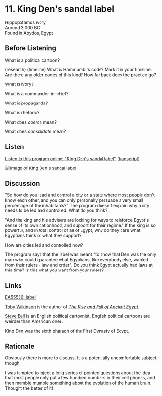 # 11. King Den's sandal label

Hippopotamus ivory  
Around 3,000 BC  
Found in Abydos, Egypt


## Before Listening

What is a political cartoon?

(research) (timeline) What is Hammurabi's code? Mark it in your
timeline. Are there any older codes of this kind? How far back does the
practice go?

What is ivory?

What is a commander-in-chief?

What is propaganda?

What is rhetoric?

What does *coerce* mean?

What does *consolidate* mean?


## Listen

[Listen to this program online:
"King Den's sandal label"](http://www.bbc.co.uk/ahistoryoftheworld/objects/li6X6vc1SMSJfJ2BhOdB0A)
([transcript](http://www.bbc.co.uk/ahistoryoftheworld/about/transcripts/episode11/))

[![Image of King Den's sandal label](https://upload.wikimedia.org/wikipedia/commons/thumb/a/a3/IvoryLabelOfDen-BritishMuseum-August19-08.jpg/286px-IvoryLabelOfDen-BritishMuseum-August19-08.jpg)](https://commons.wikimedia.org/wiki/File:IvoryLabelOfDen-BritishMuseum-August19-08.jpg)


## Discussion

"So how do you lead and control a city or a state where most people
don't know each other, and you can only personally persuade a very small
percentage of the inhabitants?" The program doesn't explain why a city
needs to be led and controlled. What do you think?

"And the king and his advisers are looking for ways to reinforce Egypt's
sense of its own nationhood, and support for their regime." If the king
is so powerful, and in total control of all of Egypt, why do they care
what Egyptians think or what they support?

How are cities led and controlled now?

The program says that the label was meant "to show that Den was the only
man who could guarantee what Egyptians, like everybody else, wanted from
their rulers - law and order". Do you think Egypt actually had laws at
this time? Is this what you want from your rulers?


## Links

[EA55586: label](http://www.britishmuseum.org/research/collection_online/collection_object_details.aspx?objectId=109824&partId=1)

[Toby Wilkinson](https://en.wikipedia.org/wiki/Toby_Wilkinson)
is the author of
[*The Rise and Fall of Ancient Egypt*](https://www.goodreads.com/book/show/8536070-the-rise-and-fall-of-ancient-egypt).

[Steve Bell](http://belltoons.co.uk/hotoffpress) is an English political
cartoonist. English political cartoons are weirder than American ones.

[King Den](https://en.wikipedia.org/wiki/Den_(pharaoh)) was the sixth
pharaoh of the First Dynasty of Egypt.


## Rationale

Obviously there is more to discuss. It is a potentially uncomfortable
subject, though.

I was tempted to inject a long series of pointed questions about the
idea that most people only put a few hundred numbers in their cell
phones, and then mumble mumble something about the evolution of the
human brain. Thought the better of it!
